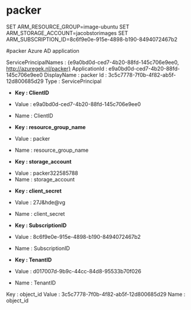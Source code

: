 # packer
SET ARM_RESOURCE_GROUP=image-ubuntu
SET ARM_STORAGE_ACCOUNT=jacobstorimages
SET ARM_SUBSCRIPTION_ID=8c6f9e0e-915e-4898-b190-8494072467b2

#packer Azure AD application

ServicePrincipalNames : {e9a0bd0d-ced7-4b20-88fd-145c706e9ee0, http://azuregek.nl/packer}
ApplicationId         : e9a0bd0d-ced7-4b20-88fd-145c706e9ee0
DisplayName           : packer
Id                    : 3c5c7778-7f0b-4f82-ab5f-12d800685d29
Type                  : ServicePrincipal


+ **Key   : ClientID**
+ Value : e9a0bd0d-ced7-4b20-88fd-145c706e9ee0
+ Name  : ClientID

+ **Key   : resource_group_name**
+ Value : packer
+ Name  : resource_group_name

+ **Key   : storage_account**
* Value : packer322585788
* Name  : storage_account

+ **Key   : client_secret**
+ Value : 27J&hde@vg
+ Name  : client_secret

+ **Key   : SubscriptionID**
+ Value : 8c6f9e0e-915e-4898-b190-8494072467b2
+ Name  : SubscriptionID

+ **Key   : TenantID**
+ Value : d017007d-9b9c-44cc-84d8-95533b70f026
+ Name  : TenantID


Key   : object_id
Value : 3c5c7778-7f0b-4f82-ab5f-12d800685d29
Name  : object_id
